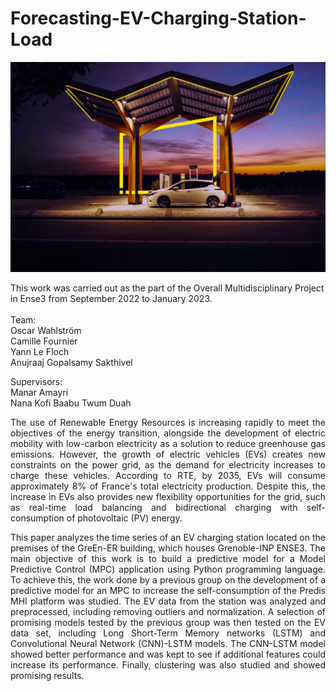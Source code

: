 # Forecasting-EV-Charging-Station-Load

![My Image](ey-white-electric-car-in-a-charging-station-at-night-static.jpg)

This work was carried out as the part of the Overall Multidisciplinary Project in Ense3 from September 2022 to January 2023.\
<br/>
Team:\
Oscar Wahlström\
Camille Fournier\
Yann Le Floch\
Anujraaj Gopalsamy Sakthivel

Supervisors:\
Manar Amayri\
Nana Kofi Baabu Twum Duah

<p align="justify"> The use of Renewable Energy Resources is increasing rapidly to meet the objectives of the energy transition, alongside the development of electric mobility with low-carbon electricity as a solution to reduce greenhouse gas emissions. However, the growth of electric vehicles (EVs) creates new constraints on the power grid, as the demand for electricity increases to charge these vehicles. According to RTE, by 2035, EVs will consume approximately 8% of France's total electricity production. Despite this, the increase in EVs also provides new flexibility opportunities for the grid, such as real-time load balancing and bidirectional charging with self-consumption of photovoltaic (PV) energy.
  
<p align="justify">  This paper analyzes the time series of an EV charging station located on the premises of the GreEn-ER building, which houses Grenoble-INP ENSE3. The main objective of this work is to build a predictive model for a Model Predictive Control (MPC) application using Python programming language. To achieve this, the work done by a previous group on the development of a predictive model for an MPC to increase the self-consumption of the Predis MHI platform was studied. The EV data from the station was analyzed and preprocessed, including removing outliers and normalization. A selection of promising models tested by the previous group was then tested on the EV data set, including Long Short-Term Memory networks (LSTM) and Convolutional Neural Network (CNN)-LSTM models. The CNN-LSTM model showed better performance and was kept to see if additional features could increase its performance. Finally, clustering was also studied and showed promising results.</p>





